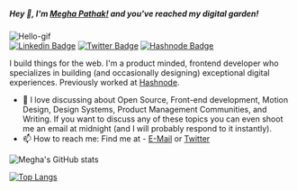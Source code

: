 ##### Hey 👋, I'm [Megha Pathak!](https://twitter.com/Megha_Pathak_) and you've reached my digital garden! 
![Hello-gif](https://media.giphy.com/media/brsEO1JayBVja/giphy.gif)
<br/>
[![Linkedin Badge](https://img.shields.io/badge/LinkedIn-0077B5?style=for-the-badge&logo=linkedin&logoColor=white)](https://www.linkedin.com/in/megha--pathak/)
[![Twitter Badge](https://img.shields.io/badge/Twitter-1DA1F2?style=for-the-badge&logo=twitter&logoColor=white)](https://twitter.com/Megha_Pathak_)
[![Hashnode Badge](https://img.shields.io/badge/Hashnode-2962FF?style=for-the-badge&logo=hashnode&logoColor=white)](https://meghapathak.com/)

I build things for the web. I'm a product minded, frontend developer who specializes in building (and occasionally designing) exceptional digital experiences. Previously worked at [Hashnode](https://hashnode.com). 


- 💬 I love discussing about Open Source, Front-end development, Motion Design, Design Systems, Product Management Communities, and Writing. If you want to discuss any of these topics you can even shoot me an email at midnight (and I will probably respond to it instantly). 
- 📫 How to reach me: Find me at - [E-Mail](mailto:meghapathak2013@gmail.com) or [Twitter](https://twitter.com/Megha_Pathak_)

![Megha's GitHub stats](https://github-readme-stats.vercel.app/api?username=megha-pathak&show_icons=true&theme=tokyonight)

[![Top Langs](https://github-readme-stats.vercel.app/api/top-langs/?username=megha-pathak&layout=compact&theme=tokyonight)](https://github.com/anuraghazra/github-readme-stats)
